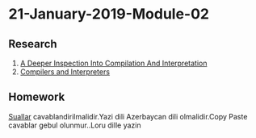 # 21-January-2019-Module-02

## Research

1. [A Deeper Inspection Into Compilation And Interpretation](https://medium.com/basecs/a-deeper-inspection-into-compilation-and-interpretation-d98952ebc842)
2. [Compilers and Interpreters](https://hackernoon.com/compilers-and-interpreters-3e354a2e41cf)

## Homework

[Suallar](https://drive.google.com/open?id=19QiAQ-yuc1kPcVpZLmu8js8gfBkab3D6LBbMnr8VXTA) cavablandirilmalidir.Yazi dili Azerbaycan dili olmalidir.Copy Paste cavablar gebul olunmur..Loru dille yazin
